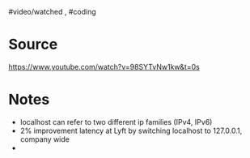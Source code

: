 #video/watched , #coding 
# Source 
https://www.youtube.com/watch?v=98SYTvNw1kw&t=0s
# Notes
- localhost can refer to two different ip families (IPv4, IPv6)
- 2% improvement latency at Lyft by switching localhost to 127.0.0.1, company wide
- 